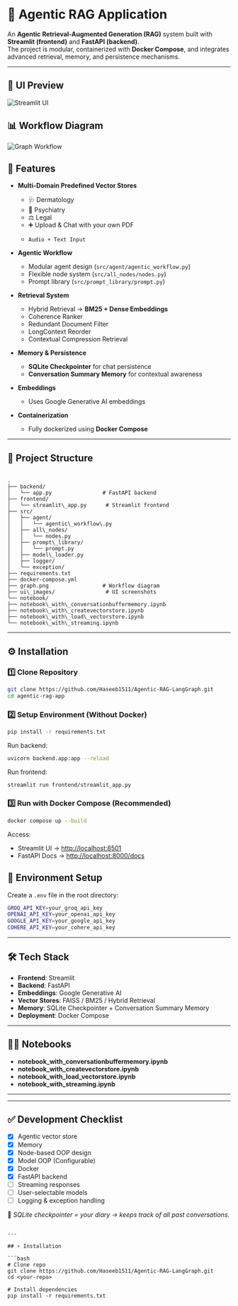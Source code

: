 
# 🧠 Agentic RAG Application  

An **Agentic Retrieval-Augmented Generation (RAG)** system built with **Streamlit (frontend)** and **FastAPI (backend)**.  
The project is modular, containerized with **Docker Compose**, and integrates advanced retrieval, memory, and persistence mechanisms.  

---

## 🎨 UI Preview

![Streamlit UI](ui_images/6.png)

## 📊 Workflow Diagram

![Graph Workflow](graph.png)


## 🚀 Features  

- **Multi-Domain Predefined Vector Stores**  
  - 🩺 Dermatology  
  - 🧠 Psychiatry  
  - ⚖️ Legal  
  - ➕ Upload & Chat with your own PDF  
  -     Audio + Text Input

- **Agentic Workflow**  
  - Modular agent design (`src/agent/agentic_workflow.py`)  
  - Flexible node system (`src/all_nodes/nodes.py`)  
  - Prompt library (`src/prompt_library/prompt.py`)  

- **Retrieval System**  
  - Hybrid Retrieval → **BM25 + Dense Embeddings**  
  - Coherence Ranker  
  - Redundant Document Filter  
  - LongContext Reorder  
  - Contextual Compression Retrieval  

- **Memory & Persistence**  
  - **SQLite Checkpointer** for chat persistence  
  - **Conversation Summary Memory** for contextual awareness  

- **Embeddings**  
  - Uses Google Generative AI embeddings  

- **Containerization**  
  - Fully dockerized using **Docker Compose**  

---

## 📂 Project Structure  

```

.
├── backend/
│   └── app.py                # FastAPI backend
├── frontend/
│   └── streamlit\_app.py      # Streamlit frontend
├── src/
│   ├── agent/
│   │   └── agentic\_workflow\.py
│   ├── all\_nodes/
│   │   └── nodes.py
│   ├── prompt\_library/
│   │   └── prompt.py
│   ├── model\_loader.py
│   ├── logger/
│   └── exception/
├── requirements.txt
├── docker-compose.yml
├── graph.png                 # Workflow diagram
├── ui\_images/                # UI screenshots
└── notebook/
├── notebook\_with\_conversationbuffermemory.ipynb
├── notebook\_with\_createvectorstore.ipynb
├── notebook\_with\_load\_vectorstore.ipynb
└── notebook\_with\_streaming.ipynb

````

---

## ⚙️ Installation  

### 1️⃣ Clone Repository  
```bash
git clone https://github.com/Haseeb1511/Agentic-RAG-LangGraph.git
cd agentic-rag-app
````

### 2️⃣ Setup Environment (Without Docker)

```bash
pip install -r requirements.txt
```

Run backend:

```bash
uvicorn backend.app:app --reload
```

Run frontend:

```bash
streamlit run frontend/streamlit_app.py
```

### 3️⃣ Run with Docker Compose (Recommended)

```bash
docker compose up --build
```

Access:

* Streamlit UI → [http://localhost:8501](http://localhost:8501)
* FastAPI Docs → [http://localhost:8000/docs](http://localhost:8000/docs)

## 🔑 Environment Setup

Create a `.env` file in the root directory:

```bash
GROQ_API_KEY=your_groq_api_key
OPENAI_API_KEY=your_openai_api_key
GOOGLE_API_KEY=your_google_api_key
COHERE_API_KEY=your_cohere_api_key
```

---

## 🛠️ Tech Stack

* **Frontend**: Streamlit
* **Backend**: FastAPI
* **Embeddings**: Google Generative AI
* **Vector Stores**: FAISS / BM25 / Hybrid Retrieval
* **Memory**: SQLite Checkpointer + Conversation Summary Memory
* **Deployment**: Docker Compose

---

## 🧑‍💻 Notebooks

* **notebook_with_conversationbuffermemory.ipynb**
* **notebook_with_createvectorstore.ipynb**
* **notebook_with_load_vectorstore.ipynb**
* **notebook_with_streaming.ipynb**

---

---

## ✅ Development Checklist

* [x] Agentic vector store
* [x] Memory
* [x] Node-based OOP design
* [x] Model OOP (Configurable)
* [x] Docker
* [x] FastAPI backend
* [ ] Streaming responses
* [ ] User-selectable models
* [ ] Logging & exception handling

📌 *SQLite checkpointer = your diary → keeps track of all past conversations.*

```

---

## ⚡ Installation

```bash
# Clone repo
git clone https://github.com/Haseeb1511/Agentic-RAG-LangGraph.git
cd <your-repo>

# Install dependencies
pip install -r requirements.txt
```

